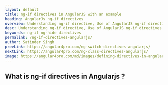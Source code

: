 ```yaml
---
layout: default
title: ng-if directives in AngularJS with an example
heading: AngularJs ng-if directives 
overview: Understanding ng-if directive, Use of AngularJS ng-if directives with an example.
desc: Understanding ng-if directive, Use of AngularJS ng-if directives with an example.
keywords: ng-if ng-hide directives
permalink: /ng-if-directives-angularjs/
author: Satinder Singh
prevLink: https://angular4pro.com/ng-switch-directives-angularjs/
nextLink: https://angular4pro.com/ng-class-directives-angularjs/
image: https://angular4pro.com/md/images/defining-directives-in-angularjs.png
---
```


## <i class="fa fa-angle-double-right color"></i> What is ng-if directives in Angularjs ?
